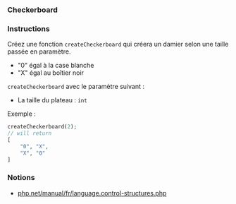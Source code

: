 ### Checkerboard

### Instructions

Créez une fonction `createCheckerboard` qui créera un damier selon une taille passée en paramètre.

- "0" égal à la case blanche
- "X" égal au boîtier noir

`createCheckerboard` avec le paramètre suivant :
- La taille du plateau : `int`

Exemple : 
```php
createCheckerboard(2); 
// will return
[
    "0", "X",
    "X", "0"
]
```

### Notions

- [php.net/manual/fr/language.control-structures.php](https://www.php.net/manual/fr/language.control-structures.php)